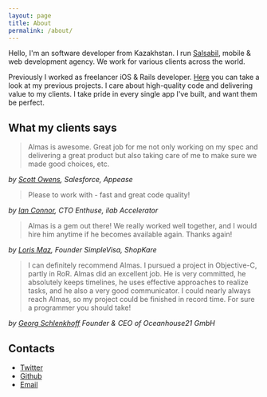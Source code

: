 ```yaml
---
layout: page
title: About
permalink: /about/
---
```


Hello, I'm an software developer from Kazakhstan. I run [Salsabil](http://salsabilhq.com), mobile &amp; web development agency. We work for various clients across the world.

Previously I worked as freelancer iOS &amp; Rails developer. [Here](/projects) you can take a look at my previous projects. I care about high-quality code and delivering value to my clients. I take pride in every single app I've built, and want them be perfect.

## What my clients says

> Almas is awesome. Great job for me not only working on my spec and delivering a great product but also taking care of me to make sure we made good choices, etc.

<cite>by [Scott Owens](https://www.linkedin.com/in/iamscottowens), Salesforce, Appease</cite>

> Please to work with - fast and great code quality!

<cite>by [Ian Connor](https://au.linkedin.com/in/iconnor), CTO Enthuse, ilab Accelerator</cite>

> Almas is a gem out there! We really worked well together, and I would hire him anytime if he becomes available again. Thanks again!

<cite>by [Loris Maz](https://www.linkedin.com/in/lorismaz), Founder SimpleVisa, ShopKare</cite>

> I can definitely recommend Almas. I pursued a project in Objective-C, partly in RoR. Almas did an excellent job. He is very committed, he absolutely keeps timelines, he uses effective approaches to realize tasks, and he also a very good communicator. I could nearly always reach Almas, so my project could be finished in record time. For sure a programmer you should take!

<cite>by [Georg Schlenkhoff](https://de.linkedin.com/pub/georg-schlenkhoff/a/a22/617) Founder & CEO of Oceanhouse21 GmbH</cite>

## Contacts

- [Twitter](https://twitter.com/almassapargali)
- [Github](https://github.com/almassapargali)
- [Email](mailto:{{site.email}})

